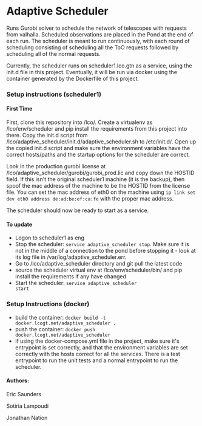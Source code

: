 # Adaptive Scheduler
Runs Gurobi solver to schedule the network of telescopes with requests from valhalla.
Scheduled observations are placed in the Pond at the end of each run.
The scheduler is meant to run continuously, with each round of scheduling consisting of scheduling 
all the ToO requests followed by scheduling all of the normal requests. 

Currently, the scheduler runs on scheduler1.lco.gtn as a service, using the init.d file in this project.
Eventually, it will be run via docker using the container generated by the Dockerfile of this project.

### Setup instructions (scheduler1)
#### First Time
First, clone this repository into /lco/. Create a virtualenv as /lco/env/scheduler and pip install the requirements from
this project into there. Copy the init.d script from /lco/adaptive_scheduler/init.d/adaptive_scheduler.sh to 
/etc/init.d/. Open up the copied init.d script and make sure the environment variables have the correct hosts/paths and 
the startup options for the scheduler are correct. 

Look in the production gurobi license at /lco/adaptive_scheduler/gurobi/gurobi_prod.lic and copy down the HOSTID field.
If this isn't the original scheduler1 machine (it is the backup), then spoof the mac address of the machine to be the
HOSTID from the license file. You can set the mac address of eth0 on the machine using 
<code>ip link set dev eth0 address de:ad:be:ef:ca:fe</code> with the proper mac address.

The scheduler should now be ready to start as a service.

#### To update
* Logon to scheduler1 as eng
* Stop the scheduler: <code>service adaptive_scheduler stop</code>. Make sure it is not in the middle of a connection 
to the pond before stopping it - look at its log file in /var/log/adaptive_scheduler.err.
* Go to /lco/adaptive_scheduler directory and git pull the latest code
* source the scheduler virtual env at /lco/env/scheduler/bin/ and pip install the requirements if any have changed
* Start the scheduler: <code>service adaptive_scheduler start</code>

### Setup Instructions (docker)
* build the container: <code>docker build -t docker.lcogt.net/adaptive_scheduler .</code>
* push the container: <code>docker push docker.lcogt.net/adaptive_scheduler</code>
* if using the docker-compose.yml file in the project, make sure it's entrypoint is set correctly, and that the 
environment variables are set correctly with the hosts correct for all the services. There is a test entrypoint to run 
the unit tests and a normal entrypoint to run the scheduler. 

#### Authors: 
Eric Saunders

Sotiria Lampoudi

Jonathan Nation

